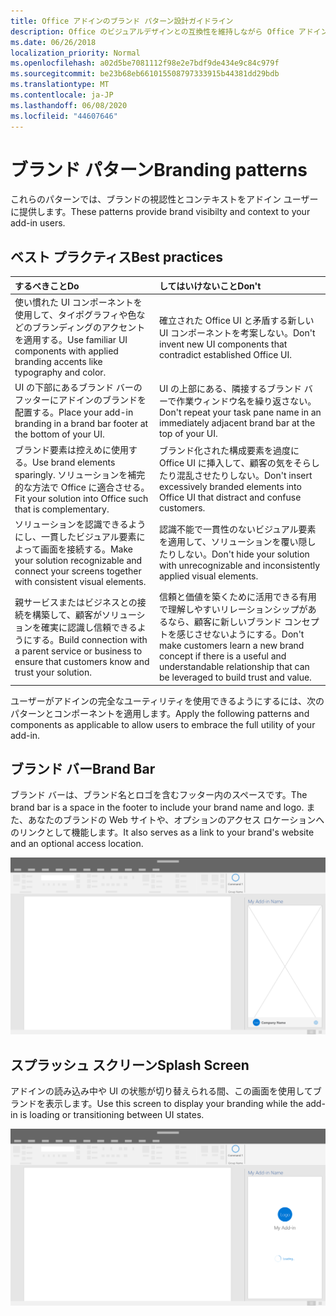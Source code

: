 ```yaml
---
title: Office アドインのブランド パターン設計ガイドライン
description: Office のビジュアルデザインとの互換性を維持しながら Office アドインをブランド化する方法について説明します。
ms.date: 06/26/2018
localization_priority: Normal
ms.openlocfilehash: a02d5be7081112f98e2e7bdf9de434e9c84c979f
ms.sourcegitcommit: be23b68eb661015508797333915b44381dd29bdb
ms.translationtype: MT
ms.contentlocale: ja-JP
ms.lasthandoff: 06/08/2020
ms.locfileid: "44607646"
---
```

# <a name="branding-patterns"></a><span data-ttu-id="12933-103">ブランド パターン</span><span class="sxs-lookup"><span data-stu-id="12933-103">Branding patterns</span></span>

<span data-ttu-id="12933-104">これらのパターンでは、ブランドの視認性とコンテキストをアドイン ユーザーに提供します。</span><span class="sxs-lookup"><span data-stu-id="12933-104">These patterns provide brand visibilty and context to your add-in users.</span></span> 

## <a name="best-practices"></a><span data-ttu-id="12933-105">ベスト プラクティス</span><span class="sxs-lookup"><span data-stu-id="12933-105">Best practices</span></span>

|<span data-ttu-id="12933-106">するべきこと</span><span class="sxs-lookup"><span data-stu-id="12933-106">Do</span></span> |<span data-ttu-id="12933-107">してはいけないこと</span><span class="sxs-lookup"><span data-stu-id="12933-107">Don't</span></span>|
|:---- |:----|
| <span data-ttu-id="12933-108">使い慣れた UI コンポーネントを使用して、タイポグラフィや色などのブランディングのアクセントを適用する。</span><span class="sxs-lookup"><span data-stu-id="12933-108">Use familiar UI components with applied branding accents like typography and color.</span></span> | <span data-ttu-id="12933-109">確立された Office UI と矛盾する新しい UI コンポーネントを考案しない。</span><span class="sxs-lookup"><span data-stu-id="12933-109">Don't invent new UI components that contradict established Office UI.</span></span> | 
| <span data-ttu-id="12933-110">UI の下部にあるブランド バーのフッターにアドインのブランドを配置する。</span><span class="sxs-lookup"><span data-stu-id="12933-110">Place your add-in branding in a brand bar footer at the bottom of your UI.</span></span> | <span data-ttu-id="12933-111">UI の上部にある、隣接するブランド バーで作業ウィンドウ名を繰り返さない。</span><span class="sxs-lookup"><span data-stu-id="12933-111">Don't repeat your task pane name in an immediately adjacent brand bar at the top of your UI.</span></span> |
| <span data-ttu-id="12933-112">ブランド要素は控えめに使用する。</span><span class="sxs-lookup"><span data-stu-id="12933-112">Use brand elements sparingly.</span></span> <span data-ttu-id="12933-113">ソリューションを補完的な方法で Office に適合させる。</span><span class="sxs-lookup"><span data-stu-id="12933-113">Fit your solution into Office such that is complementary.</span></span> | <span data-ttu-id="12933-114">ブランド化された構成要素を過度に Office UI に挿入して、顧客の気をそらしたり混乱させたりしない。</span><span class="sxs-lookup"><span data-stu-id="12933-114">Don't insert excessively branded elements into Office UI that distract and confuse customers.</span></span> |
| <span data-ttu-id="12933-115">ソリューションを認識できるようにし、一貫したビジュアル要素によって画面を接続する。</span><span class="sxs-lookup"><span data-stu-id="12933-115">Make your solution recognizable and connect your screens together with consistent visual elements.</span></span> | <span data-ttu-id="12933-116">認識不能で一貫性のないビジュアル要素を適用して、ソリューションを覆い隠したりしない。</span><span class="sxs-lookup"><span data-stu-id="12933-116">Don't hide your solution with unrecognizable and inconsistently applied visual elements.</span></span> |
| <span data-ttu-id="12933-117">親サービスまたはビジネスとの接続を構築して、顧客がソリューションを確実に認識し信頼できるようにする。</span><span class="sxs-lookup"><span data-stu-id="12933-117">Build connection with a parent service or business to ensure that customers know and trust your solution.</span></span> | <span data-ttu-id="12933-118">信頼と価値を築くために活用できる有用で理解しやすいリレーションシップがあるなら、顧客に新しいブランド コンセプトを感じさせないようにする。</span><span class="sxs-lookup"><span data-stu-id="12933-118">Don't make customers learn a new brand concept if there is a useful and understandable relationship that can be leveraged to build trust and value.</span></span> |


<span data-ttu-id="12933-119">ユーザーがアドインの完全なユーティリティを使用できるようにするには、次のパターンとコンポーネントを適用します。</span><span class="sxs-lookup"><span data-stu-id="12933-119">Apply the following patterns and components as applicable to allow users to embrace the full utility of your add-in.</span></span>


## <a name="brand-bar"></a><span data-ttu-id="12933-120">ブランド バー</span><span class="sxs-lookup"><span data-stu-id="12933-120">Brand Bar</span></span>

<span data-ttu-id="12933-121">ブランド バーは、ブランド名とロゴを含むフッター内のスペースです。</span><span class="sxs-lookup"><span data-stu-id="12933-121">The brand bar is a space in the footer to include your brand name and logo.</span></span> <span data-ttu-id="12933-122">また、あなたのブランドの Web サイトや、オプションのアクセス ロケーションへのリンクとして機能します。</span><span class="sxs-lookup"><span data-stu-id="12933-122">It also serves as a link to your brand's website and an optional access location.</span></span>

![ブランド バー - デスクトップ作業ウィンドウの仕様](../images/add-in-brand-bar.png)

## <a name="splash-screen"></a><span data-ttu-id="12933-124">スプラッシュ スクリーン</span><span class="sxs-lookup"><span data-stu-id="12933-124">Splash Screen</span></span>

<span data-ttu-id="12933-125">アドインの読み込み中や UI の状態が切り替えられる間、この画面を使用してブランドを表示します。</span><span class="sxs-lookup"><span data-stu-id="12933-125">Use this screen to display your branding while the add-in is loading or transitioning between UI states.</span></span>

![ブランド スプラッシュ スクリーン - デスクトップ作業ウィンドウの仕様](../images/add-in-splash-screen.png)
